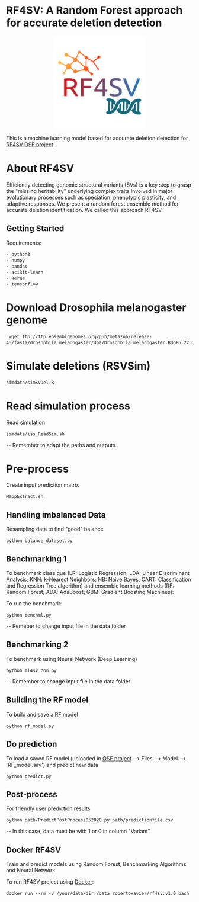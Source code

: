 # RF4SV: A Random Forest approach for accurate deletion detection

<p align="center">
  <img width="250" height="250" src="https://github.com/alvesrcoo/eletric-scheep/blob/master/images/RF4SV_logo.png?raw=true">
</p>

This is a machine learning model based for accurate deletion detection for <a href="https://osf.io/6kf92/">RF4SV OSF project</a>. 

# About RF4SV

Efficiently detecting genomic structural variants (SVs) is a key step to grasp the "missing heritability" underlying complex traits involved in major evolutionary processes such as speciation, phenotypic plasticity, and adaptive responses. We present a random forest ensemble method for accurate deletion identification. We called this approach RF4SV.

## Getting Started 

Requirements: 
```
- python3
- numpy
- pandas
- scikit-learn
- keras
- tensorflow
```

# Download Drosophila melanogaster genome
```
 wget ftp://ftp.ensemblgenomes.org/pub/metazoa/release-43/fasta/drosophila_melanogaster/dna/Drosophila_melanogaster.BDGP6.22.dna.chromosome.*
```

# Simulate deletions (RSVSim)
```
simdata/simSVDel.R
```

# Read simulation process

Read simulation
```
simdata/iss_ReadSim.sh
```
-- Remember to adapt the paths and outputs.

# Pre-process
Create input prediction matrix
```
MappExtract.sh
```

## Handling imbalanced Data
Resampling data to find "good" balance
```
python balance_dataset.py
```

## Benchmarking 1

To benchmark classique (LR: Logistic Regression; LDA: Linear Discriminant Analysis; KNN: k-Nearest Neighbors; NB: Naive Bayes; 
CART: Classification and Regression Tree algorithm) and ensemble learning methods (RF: Random Forest; ADA: AdaBoost; GBM: Gradient Boosting Machines):

To run the benchmark: 
```
python benchml.py
```
-- Remeber to change input file in the data folder

## Benchmarking 2

To benchmark using Neural Network (Deep Learning)
```
python ml4sv_cnn.py
```

-- Remember to change input file in the data folder

## Building the RF model

To build and save a RF model 

```
python rf_model.py
```

## Do prediction

To load a saved RF model (uploaded in <a href="https://osf.io/6kf92/">OSF project</a> --> Files --> Model --> 'RF_model.sav') and predict new data

```
python predict.py
```

## Post-process

For friendly user prediction results

```
python path/PredictPostProcess052020.py path/predictionfile.csv
```

-- In this case, data must be with 1 or 0 in column "Variant"

## Docker RF4SV
Train and predict models using Random Forest, Benchmarking Algorithms and Neural Network

To run RF4SV project using <a href="https://hub.docker.com/repository/docker/robertoxavier/rf4sv">Docker</a>:
```
docker run --rm -v /your/data/dir:/data robertoxavier/rf4sv:v1.0 bash
```
